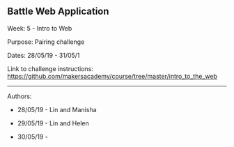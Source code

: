 ## Battle Web Application

Week: 5 - Intro to Web

Purpose: Pairing challenge 

Dates: 28/05/19 - 31/05/1

Link to challenge instructions: https://github.com/makersacademy/course/tree/master/intro_to_the_web

--------------------------

Authors:

* 28/05/19 - Lin and Manisha

* 29/05/19 - Lin and Helen

* 30/05/19 - 
